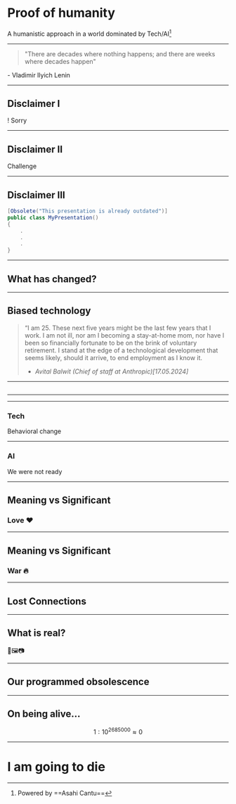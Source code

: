 # Proof of humanity

  A humanistic approach in a world dominated by Tech/AI[^1]

[^1]: Powered by ==Asahi Cantu==

---

> "There are decades where nothing happens; and there are weeks where decades happen"

 \- Vladimir Ilyich Lenin 

---
## Disclaimer I
! Sorry 

---

## Disclaimer II

Challenge

---
## Disclaimer III
```c#
[Obsolete("This presentation is already outdated")]
public class MyPresentation()
{
	.
	.
	.
}
```
---
## What has changed?

---
## Biased technology
>“I am 25. These next five years might be the last few years that I work. I am not ill, nor am I becoming a stay-at-home mom, nor have I been so financially fortunate to be on the brink of voluntary retirement. I stand at the edge of a technological development that seems likely, should it arrive, to end employment as I know it.
> - <cite>Avital Balwit (Chief of staff at Anthropic)[17.05.2024]</cite>

---
## 


---
---
### Tech

Behavioral change

---
### AI

We were not ready

---
## Meaning vs Significant

### Love :heart:

---
## Meaning vs Significant

### War :fire:

---
## Lost Connections

---

## What is real?

📱🖼️📷

---
## Our programmed obsolescence

---
## On being alive...

$$
1 : 10^{2685000} \approx 0
$$

---

# I am going to die